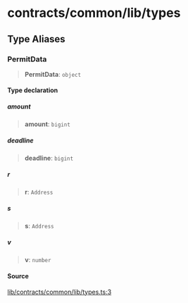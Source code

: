 # contracts/common/lib/types

## Type Aliases

### PermitData

> **PermitData**: `object`

#### Type declaration

##### amount

> **amount**: `bigint`

##### deadline

> **deadline**: `bigint`

##### r

> **r**: `Address`

##### s

> **s**: `Address`

##### v

> **v**: `number`

#### Source

[lib/contracts/common/lib/types.ts:3](https://github.com/PufferFinance/puffer-sdk/blob/c064685e03985a72986243aa59553d521eb404e7/lib/contracts/common/lib/types.ts#L3)

